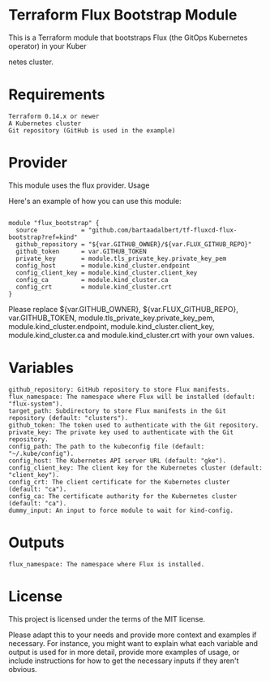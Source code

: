 # Terraform Flux Bootstrap Module

This is a Terraform module that bootstraps Flux (the GitOps Kubernetes operator) in your Kuber

netes cluster.
# Requirements

    Terraform 0.14.x or newer
    A Kubernetes cluster
    Git repository (GitHub is used in the example)

# Provider

This module uses the flux provider.
Usage

Here's an example of how you can use this module:

```hcl

module "flux_bootstrap" {
  source            = "github.com/bartaadalbert/tf-fluxcd-flux-bootstrap?ref=kind"
  github_repository = "${var.GITHUB_OWNER}/${var.FLUX_GITHUB_REPO}"
  github_token      = var.GITHUB_TOKEN
  private_key       = module.tls_private_key.private_key_pem
  config_host       = module.kind_cluster.endpoint
  config_client_key = module.kind_cluster.client_key
  config_ca         = module.kind_cluster.ca
  config_crt        = module.kind_cluster.crt
}
```
Please replace ${var.GITHUB_OWNER}, ${var.FLUX_GITHUB_REPO}, var.GITHUB_TOKEN, module.tls_private_key.private_key_pem, module.kind_cluster.endpoint, module.kind_cluster.client_key, module.kind_cluster.ca and module.kind_cluster.crt with your own values.

# Variables

    github_repository: GitHub repository to store Flux manifests.
    flux_namespace: The namespace where Flux will be installed (default: "flux-system").
    target_path: Subdirectory to store Flux manifests in the Git repository (default: "clusters").
    github_token: The token used to authenticate with the Git repository.
    private_key: The private key used to authenticate with the Git repository.
    config_path: The path to the kubeconfig file (default: "~/.kube/config").
    config_host: The Kubernetes API server URL (default: "gke").
    config_client_key: The client key for the Kubernetes cluster (default: "client_key").
    config_crt: The client certificate for the Kubernetes cluster (default: "ca").
    config_ca: The certificate authority for the Kubernetes cluster (default: "ca").
    dummy_input: An input to force module to wait for kind-config.
# Outputs

    flux_namespace: The namespace where Flux is installed.

# License

This project is licensed under the terms of the MIT license.

Please adapt this to your needs and provide more context and examples if necessary. For instance, you might want to explain what each variable and output is used for in more detail, provide more examples of usage, or include instructions for how to get the necessary inputs if they aren't obvious.
